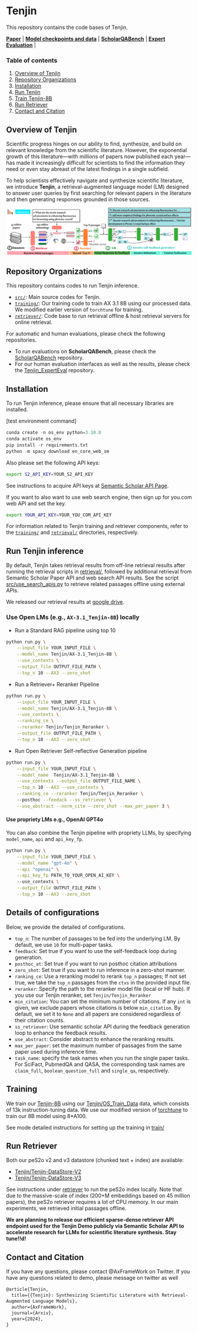 # Tenjin 

This repository contains the code bases of Tenjin. 


[**Paper**]() | [**Model checkpoints and data**](https://huggingface.co/collections/OpenScholar/openscholar-v1-67376a89f6a80f448da411a6) | [**ScholarQABench**](https://github.com/AkariAsai/ScholarQABench/) | [**Expert Evaluation**](https://github.com/AkariAsai/OpenScholar_ExpertEval) | 
 
### Table of contents
1. [Overview of Tenjin](#overview-of-Tenjin)
2. [Repository Organizations](#repository-organizations)
3. [Installation](#installation)
4. [Run Tenjin](#run-tenjin-inference)
5. [Train Tenjin-8B](#training)
6. [Run Retriever](#run-retriever)
6. [Contact and Citation](#contact-and-citation)


## Overview of Tenjin
Scientific progress hinges on our ability to find, synthesize, and build on relevant knowledge from the scientific literature. However, the exponential growth of this literature—with millions of papers now published each year—has made it increasingly difficult for scientists to find the information they need or even stay abreast of the latest findings in a single subfield.

To help scientists effectively navigate and synthesize scientific literature, we introduce **Tenjin**, a retrieval-augmented language model (LM) designed to answer user queries by first searching for relevant papers in the literature and then generating responses grounded in those sources.

![Overview of Tenjin](imgs/open_scholar.png)


## Repository Organizations
This repository contains codes to run Tenjin inference. 

- [`src/`](src): Main source codes for Tenjin. 
- [`training/`](training): Our training code to train AX 3.1 8B using our processed data. We modified earlier version of `torchtune` for training. 
- [`retriever/`](retriever): Code base to run retrieval offline & host retrieval servers for online retrieval.  

For automatic and human evaluations, please check the following repositories. 
- To run evaluations on **ScholarQABench**, please check the [ScholarQABench](https://github.com/AkariAsai/ScholarQABench/) repository. 
- For our human evaluation interfaces as well as the results, please check the [Tenjin_ExpertEval](https://github.com/AkariAsai/OpenScholar_ExpertEval) repository. 

## Installation 
To run Tenjin inference, please ensure that all necessary libraries are installed. 

[test environment command]

```python
conda create -n os_env python=3.10.0
conda activate os_env
pip install -r requirements.txt
python -m spacy download en_core_web_sm
``` 

Also please set the following API keys:

```sh
export S2_API_KEY=YOUR_S2_API_KEY
```
See instructions to acquire API keys at [Semantic Scholar API Page](https://www.semanticscholar.org/product/api). 

If you want to also want to use web search engine, then sign up for you.com web API and set the key.
```sh
export YOUR_API_KEY=YOUR_YOU_COM_API_KEY
```

For information related to Tenjin training and retriever components, refer to the [`training/`](training/) and [`retrieval/`](retrieval) directories, respectively.

## Run Tenjin inference

By default, Tenjin takes retrieval results from off-line retrieval results after running the retrieval scripts in [retrieval/](retireval), followed by additional retrieval from Semantic Scholar Paper API and web search API results. See the script [src/use_search_apis.py](src/use_search_apis.py) to retrieve related passages offline using external APIs. 

We released our retrieval results at [google drive](https://drive.google.com/drive/folders/1lOloYPOveKesD-37lD4Dlju96tc0XIm9?usp=sharing).  

### Use Open LMs (e.g., `AX-3.1_Tenjin-8B`) locally 
- Run a Standard RAG pipeline using top 10 

```sh
python run.py \
    --input_file YOUR_INPUT_FILE \
    --model_name Tenjin/AX-3.1_Tenjin-8B \
    --use_contexts \
    --output_file OUTPUT_FILE_PATH \
    --top_n 10 --AX3 --zero_shot
```

- Run a Retriever+ Reranker Pipeline

```sh
python run.py \
    --input_file YOUR_INPUT_FILE \
    --model_name Tenjin/AX-3.1_Tenjin-8B \
    --use_contexts \
    --ranking_ce \
    --reranker Tenjin/Tenjin_Reranker \
    --output_file OUTPUT_FILE_PATH \
    --top_n 10 --AX3 --zero_shot
```

- Run Open Retriever Self-reflective Generation pipeline


```sh
python run.py \
    --input_file YOUR_INPUT_FILE \
    --model_name  Tenjin/AX-3.1_Tenjin-8B \
    --use_contexts --output_file OUTPUT_FILE_NAME \
    --top_n 10 --AX3 --use_contexts \
    --ranking_ce --reranker Tenjin/Tenjin_Reranker \ 
    --posthoc --feedack --ss_retriever \
    --use_abstract --norm_cite --zero_shot --max_per_paper 3 \
```


#### Use propriety LMs e.g., OpenAI GPT4o 

You can also combine the Tenjin pipeline with propriety LLMs, by specifying  `model_name`, `api` and `api_key_fp`. 

```sh
python run.py \
    --input_file YOUR_INPUT_FILE \
    --model_name "gpt-4o" \
    --api "openai" \
    --api_key_fp PATH_TO_YOUR_OPEN_AI_KEY \ 
    --use_contexts \
    --output_file OUTPUT_FILE_PATH \
    --top_n 10 --AX3 --zero_shot
```

## Details of configurations 
Below, we provide the detailed of configurations. 

- `top_n`: The number of passages to be fed into the underlying LM. By default, we use `10` for multi-paper tasks. 
- `feedback`: Set true if you want to use the self-feedback loop during generation.
- `posthoc_at`: Set true if you want to run posthoc citation attributions 
- `zero_shot`: Set true if you want to run inference in a zero-shot manner. 
- `ranking_ce`: Use a reranking model to rerank `top_n` passages; If not set true, we take the `top_n` passages from the `ctxs` in the provided input file. 
- `reranker`: Specify the path to the reranker model file (local or HF hub). If you use our Tenjin reranker, set `Tenjin/Tenjin_Reranker`
- `min_citation`: You can set the minimum number of citations. If any `int` is given, we exclude papers whose citations is below `min_citation`. By default, we set it to `None` and all papers are considered regardless of their citation counts. 
- `ss_retriever`: Use semantic scholar API during the feedback generation loop to enhance the feedback results. 
- `use_abstract`: Consider abstract to enhance the reranking results. 
- `max_per_paper`: set the maximum number of passages from the same paper used during inference time. 
- `task_name`: specify the task names when you run the single paper tasks. For SciFact, PubmedQA and QASA, the corresponding task names are `claim_full`, `boolean_question_full` and `single_qa`, respectively. 

## Training
We train our [Tenjin-8B](https://huggingface.co/Tenjin/Tenjin_AX-3.1-8B) using our [Tenjin/OS_Train_Data]([https://huggingface.co/Tenjin/Tenjin_Train_Data](https://huggingface.co/datasets/Tenjin/OS_Train_Data)) data, which consists of 13k instruction-tuning data. We use our modified version of [torchtune]() to train our 8B model using 8*A100. 

See mode detailed instructions for setting up the training in [train/](train)

## Run Retriever
Both our peS2o v2 and v3 datastore (chunked text + index) are available: 
- [Tenjin/Tenjin-DataStore-V2](https://huggingface.co/Tenjin/Tenjin-DataStore-V2)
- [Tenjin/Tenjin-DataStore-V3](https://huggingface.co/Tenjin/Tenjin-DataStore-V3)

See instructions under [retriever](retriever) to run the peS2o index locally. Note that due to the massive-scale of index (200+M embeddings based on 45 million papers), the peS2o retriever requires a lot of CPU memory. In our main experiments, we retrieved initial passages offline. 

**We are planning to release our efficient sparse-dense retriever API endpoint used for the Tenjin Demo publicly via Semantic Scholar API to accelerate research for LLMs for scientific literature synthesis. Stay tune!!d!**


## Contact and Citation
If you have any questions, please contact @AxFrameWork on Twitter.
If you have any questions related to demo, please message on twitter as well

```
@article{Tenjin,
  title={{Tenjin}: Synthesizing Scientific Literature with Retrieval-Augmented Language Models},
  author={AxFrameWork},
  journal={Arxiv},
  year={2024},
}
```
